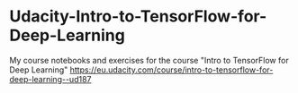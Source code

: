 # Udacity-Intro-to-TensorFlow-for-Deep-Learning
My course notebooks and exercises for the course "Intro to TensorFlow for Deep Learning"
https://eu.udacity.com/course/intro-to-tensorflow-for-deep-learning--ud187

